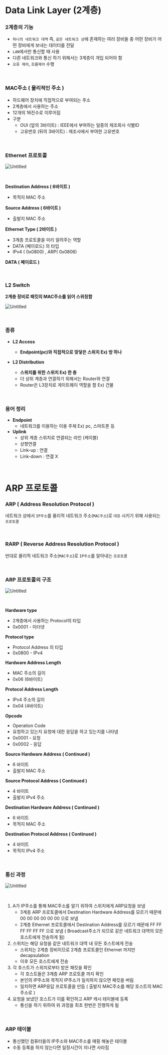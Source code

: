 # Data Link Layer (2계층)

### 2계층의 기능

- `하나의 네트워크 대역` 즉, `같은 네트워크 상`에 존재하는 여러 장비들 중 어떤 장비가 어떤 장비에게 보내는 데이터를 전달
- `LAN`에서만 통신할 때 사용
- 다른 네트워크와 통신 하기 위해서는 3계층이 개입 되어야 함
- `오류 제어`, `흐름제어` 수행

<br>

### MAC주소 ( 물리적인 주소 )

- 하드웨어 장치에 직접적으로 부여되는 주소
- 2계층에서 사용하는 주소
- 12개의 16진수로 이루어짐
- 구분
  - OUI (앞의 3바이트) : IEEE에서 부여하는 일종의 제조회사 식별ID
  - 고유번호 (뒤의 3바이트) : 제조사에서 부여한 고유번호

<br>

### Ethernet 프로토콜

![Untitled](image1.png)

<br>

**Destination Address ( 6바이트 )**

- 목적지 MAC 주소

**Source Address ( 6바이트 )**

- 출발지 MAC 주소

**Ethernet Type ( 2바이트 )**

- 3계층 프로토콜을 미리 알려주는 역할
- DATA (페이로드) 의 타입
- IPv4 ( 0x0800) , ARP( 0x0806)

**DATA ( 페이로드 )**

<br>

### L2 Switch

**2계층 장비로 패킷의 MAC주소를 읽어 스위칭함**

![Untitled](image2.png)

<br>

### 종류

- **L2 Access**

  - **Endpoint(pc)와 직접적으로 맞닿은 스위치 Ex) 방 하나**

- **L2 Distribution**
  - **스위치를 위한 스위치 Ex) 한 층**
  - 더 상위 계층과 연결하기 위해서는 Router와 연결
  - Router은 L3장치로 게이트웨이 역할을 함 Ex) 건물

<br>

### 용어 정리

- **Endpoint**
  - 네트워크를 이용하는 이용 주체 Ex) pc, 스마트폰 등
- **Uplink**
  - 상위 계층 스위치로 연결되는 라인 (케이블)
  - 상향연결
  - Link-up : 연결
  - Link-down : 연결 X

<br>

# ARP 프로토콜

### ARP ( Address Resolution Protocol )

네트워크 상에서 `IP주소`를 물리적 네트워크 주소(`MAC주소`)로 `대응` 시키기 위해 사용되는 `프로토콜`

<br>

### RARP ( Reverse Address Resolution Protocol )

반대로 물리적 네트워크 주소(`MAC주소`)로 `IP주소`를 알아내는 `프로토콜`

<br>

### ARP 프로토콜의 구조

![Untitled](image3.png)

<br>

**Hardware type**

- 2계층에서 사용하는 Protocol의 타입
- 0x0001 - 이더넷

**Protocol type**

- Protocol Address 의 타입
- 0x0800 - IPv4

**Hardware Address Length**

- MAC 주소의 길이
- 0x06 (6바이트)

**Protocol Address Length**

- IPv4 주소의 길이
- 0x04 (4바이트)

**Opcode**

- Operation Code
- 요청하고 있는지 요청에 대한 응답을 하고 있는지를 나타냄
- 0x0001 - 요청
- 0x0002 - 응답

**Source Hardware Address ( Continued )**

- 6 바이트
- 출발지 MAC 주소

**Source Protocol Address ( Continued )**

- 4 바이트
- 출발지 IPv4 주소

**Destination Hardware Address ( Continued )**

- 6 바이트
- 목적지 MAC 주소

**Destination Protocol Address ( Continued )**

- 4 바이트
- 목적지 IPv4 주소

<br>

### 통신 과정

![Untitled](image4.png)

<br>

1. A가 IP주소를 통해 MAC주소를 알기 위하여 스위치에게 ARP요청을 보냄
   - 3계층 ARP 프로토콜에서 Destination Hardware Address를 모르기 때문에 00 00 00 00 00 00 으로 보냄
   - 2계층 Ethernet 프로토콜에서 Destination Address를 모르기 때문에 FF FF FF FF FF FF 으로 보냄 ( Broadcast주소가 되므로 같은 네트워크 대역의 모든 호스트에게 전송하게 됨)
2. 스위치는 해당 요청을 같은 네트워크 대역 내 모든 호스트에게 전송
   - 스위치는 2계층 장비이므로 2계층 프로토콜인 Ethernet 까지만 decapsulation
   - 이후 모든 호스트에게 전송
3. 각 호스트가 스위치로부터 받은 패킷을 확인
   - 각 호스트들은 3계층 ARP 프로토콜 까지 확인
   - 본인의 IP주소와 목적지 IP주소가 일치하지 않으면 패킷을 버림
   - 일치하면 ARP응답 프로토콜을 만듬 ( 출발지 MAC주소를 해당 호스트의 MAC주소로 )
4. 요청을 보냈던 호스트가 이를 확인하고 ARP 캐시 테이블에 등록
   - 통신을 하기 위하여 위 과정을 최초 한번은 진행하게 됨

<br>

### ARP 테이블

- 통신했던 컴퓨터들의 IP주소와 MAC주소를 매핑 해놓은 테이블
- 수동 등록을 하지 않는다면 일정시간이 지나면 사라짐
